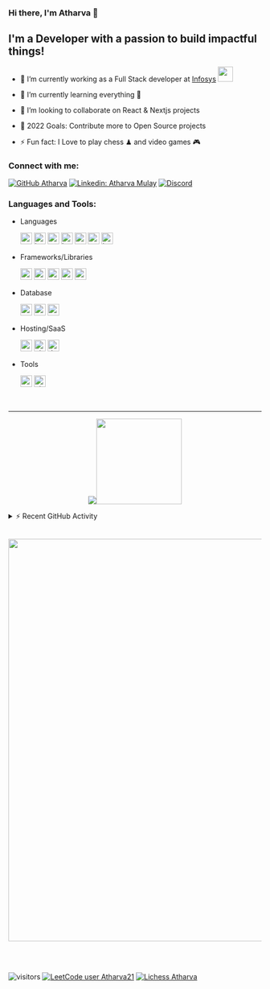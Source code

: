 ### Hi there, I'm Atharva 👋

## I'm a Developer with a passion to build impactful things!

-   🔭 I’m currently working as a Full Stack developer at [Infosys](https://www.infosys.com/) <img src="https://media.giphy.com/media/WUlplcMpOCEmTGBtBW/giphy.gif" width="30">

-   🌱 I’m currently learning everything 🤣
-   👯 I’m looking to collaborate on React & Nextjs projects
-   🥅 2022 Goals: Contribute more to Open Source projects
-   ⚡ Fun fact: I Love to play chess ♟ and video games 🎮

### Connect with me:

[![GitHub Atharva](https://img.shields.io/github/followers/Atharva21?label=follow&style=social)][github] [![Linkedin: Atharva Mulay](https://img.shields.io/badge/-Atharva%20Mulay-blue?style=flat-square&logo=Linkedin&logoColor=white&link=https://www.linkedin.com/in/atharvamulay/)][linkedin] [![Discord](https://img.shields.io/discord/762306474797039647?logo=Discord&logoColor=%2342b3f5&label=Tobi's%20Crib&style=flat-square)](https://discord.gg/4dgQfqBNAU)

### Languages and Tools:

-   Languages

    <img alt="typescript" src="https://img.shields.io/badge/-Typescript-444?&logo=Typescript&logoColor=2496ED" height="23px" /> <img alt="javascript" src="https://img.shields.io/badge/-Javascript-444?&logo=javascript" height="23px" /> <img alt="python" src="https://img.shields.io/badge/-Python-444?&logo=python&logoColor=2496ED" height="23px" /> <img alt="html" src="https://img.shields.io/badge/-Html-444?&logo=Html5" height="23px" /> <img alt="css" src="https://img.shields.io/badge/-CSS-444?&logo=Css3&logoColor=2496ED" height="23px" /> <img alt="go" src="https://img.shields.io/badge/-GO-444?&logo=go&logoColor=007ACC&logoColor=2496ED" height="23px" /> <img alt="java" src="https://img.shields.io/badge/-Java-444?&logo=Java&logoColor=FF0000" height="23px" />

-   Frameworks/Libraries

    <img alt="nodejs" src="https://img.shields.io/badge/-Nodejs-444?&logo=node.js" height="23px" /> <img alt="graphql" src="https://img.shields.io/badge/-GraphQL-444?&logo=GraphQL&logoColor=E10098" height="23px" /> <img alt="reactjs" src="https://img.shields.io/badge/-React-444?&logo=react" height="23px" /> <img alt="styled-components" src="https://img.shields.io/badge/-Styled%20Components-444?logo=styled-components" height="23px" /> <img alt="spring" src="https://img.shields.io/badge/-Spring%20Boot-444?logo=Spring" height="23px" />

-   Database

    <img alt="redis" src="https://img.shields.io/badge/-Redis-444?&logo=Redis" height="23px" /> <img alt="mongodb" src="https://img.shields.io/badge/-MongoDB-444?&logo=MongoDB" height="23px" /> <img alt="mysql" src="https://img.shields.io/badge/-MySQL-444?&logo=MySQL&logoColor=2496ED" height="23px" />

-   Hosting/SaaS

    <img alt="aws" src="https://img.shields.io/badge/-AWS-444?&logo=Amazon-aws&logoColor=FF9900" height="23px" /> <img alt="github-actions" src="https://img.shields.io/badge/-Github%20Actions-444?&logo=github-actions&logoColor=2496ED" height="23px" /> <img alt="docker" src="https://img.shields.io/badge/-Docker-444?&logo=docker" height="23px" />

-   Tools

    <img alt="vscode" src="https://img.shields.io/badge/-VSCode-444?&logo=visual-studio-code&logoColor=007ACC" height="23px" /> <img alt="git" src="https://img.shields.io/badge/-git-444?&logo=Git" height="23px" />

<br>

---

<p align="center">
<img src="https://github-readme-stats.vercel.app/api/top-langs/?username=Atharva21&exclude_repo=leetcode,Leetcode&layout=compact&theme=nord&show_icons=true&hide_border=true&include_all_commits=true&count_private=true&line_height=21" /><img height="170" valign="center" src="https://github-readme-stats.vercel.app/api?username=Atharva21&show_icons=true&hide_border=true&theme=nord&include_all_commits=true&count_private=true&line_height=21" />
</p>

<details>
  <summary>⚡ Recent GitHub Activity</summary>

<!--START_SECTION:activity-->

1. 🎉 Merged PR [#2](https://github.com/Atharva21/Atharva21/pull/2) in [Atharva21/Atharva21](https://github.com/Atharva21/Atharva21)
2. 💪 Opened PR [#2](https://github.com/Atharva21/Atharva21/pull/2) in [Atharva21/Atharva21](https://github.com/Atharva21/Atharva21)
3. 🎉 Merged PR [#1](https://github.com/Atharva21/Atharva21/pull/1) in [Atharva21/Atharva21](https://github.com/Atharva21/Atharva21)
4. 💪 Opened PR [#1](https://github.com/Atharva21/Atharva21/pull/1) in [Atharva21/Atharva21](https://github.com/Atharva21/Atharva21)
5. ❗️ Opened issue [#19877](https://github.com/timburgan/timburgan/issues/19877) in [timburgan/timburgan](https://github.com/timburgan/timburgan)
    <!--END_SECTION:activity-->
    </details>
    <br>
    <p align="center">
        <a href="#">
            <img width=800 src="https://github-profile-trophy.vercel.app/?username=Atharva21&column=7&theme=nord"/>
        </a>
    </p>
    <br><br>

![visitors](https://komarev.com/ghpvc/?username=Atharva21&color=brightgreen) [![LeetCode user Atharva21](https://img.shields.io/badge/dynamic/json?style=flat-square&labelColor=black&color=%23ffa116&label=Leetcode%20Solved&query=solved&url=https%3A%2F%2Fleetcode-badge.vercel.app%2Fapi%2Fusers%2FAtharva21&logo=leetcode&logoColor=yellow)](https://leetcode.com/Atharva21/) [![Lichess Atharva](https://img.shields.io/badge/cybertron21-white?style=social&logo=lichess&label=lichess)](https://lichess.org/@/cybertron21)

[linkedin]: https://www.linkedin.com/in/atharvamulay/
[github]: https://github.com/Atharva21
[discord]: https://discord.gg/4dgQfqBNAU

<!-- [typescript]: https://img.shields.io/badge/-Typescript-333?&logo=Typescript
[nodejs]: https://img.shields.io/badge/-Nodejs-333?&logo=node.js
[javascript]: https://img.shields.io/badge/-Javascript-333?&logo=javascript
[graphql]: https://img.shields.io/badge/-GraphQL-333?&logo=GraphQL&logoColor=E10098
[html]: https://img.shields.io/badge/-Html-333?&logo=Html5
[css]: https://img.shields.io/badge/-CSS-333?&logo=Css3&logoColor=1572B6
[react]: https://img.shields.io/badge/-React-333?&logo=react
[styled-components]: https://img.shields.io/badge/-Styled%20Components-333?logo=styled-components
[java]: https://img.shields.io/badge/-Java-333?&logo=Java&logoColor=FF0000
[spring]: https://img.shields.io/badge/-Spring%20Boot-333?logo=Spring
[aws]: https://img.shields.io/badge/-AWS-333?&logo=Amazon-aws&logoColor=FF9900
[gh-actions]: https://img.shields.io/badge/-Github%20Actions-333?&logo=github-actions
[docker]: https://img.shields.io/badge/-Docker-333?&logo=docker
[python]: https://img.shields.io/badge/-Python-333?&logo=python
[git]: https://img.shields.io/badge/-git-333?&logo=Git
[redis]: https://img.shields.io/badge/-Redis-333?&logo=Redis
[mongodb]: https://img.shields.io/badge/-MongoDB-333?&logo=MongoDB
[mysql]: https://img.shields.io/badge/-MySQL-333?&logo=MySQL
[vscode]: https://img.shields.io/badge/-VSCode-333?&logo=visual-studio-code&logoColor=007ACC
[go]: https://img.shields.io/badge/-GO-333?&logo=go&logoColor=007ACC -->

